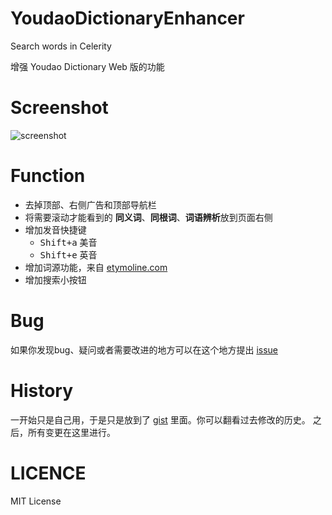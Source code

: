 # YoudaoDictionaryEnhancer
Search words in Celerity

增强 Youdao Dictionary Web 版的功能

# Screenshot
![screenshot](https://cloud.githubusercontent.com/assets/1274730/18500388/9bd06dcc-7a79-11e6-932f-83930af061b7.png)

# Function
+ 去掉顶部、右侧广告和顶部导航栏
+ 将需要滚动才能看到的 **同义词**、**同根词**、**词语辨析**放到页面右侧
+ 增加发音快捷键 
  - <kbd>Shift+a</kbd> 美音
  - <kbd>Shift+e</kbd> 英音
+ 增加词源功能，来自 [etymoline.com](http://www.etymonline.com/index.php)
+ 增加搜索小按钮

# Bug
如果你发现bug、疑问或者需要改进的地方可以在这个地方提出 [issue](https://github.com/creamidea/YoudaoDictionaryEnhancer/issues)

# History
一开始只是自己用，于是只是放到了 [gist](https://gist.github.com/creamidea/c13b2deae88c1906e43eff8e205815af) 里面。你可以翻看过去修改的历史。
之后，所有变更在这里进行。

# LICENCE
MIT License